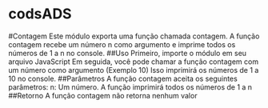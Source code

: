 # codsADS

#Contagem
Este módulo exporta uma função chamada contagem. A função contagem recebe um número n como argumento e imprime todos os números de 1 a n no console.
##Uso
Primeiro, importe o módulo em seu arquivo JavaScript
Em seguida, você pode chamar a função contagem com um número como argumento 
(Exemplo 10)
Isso imprimirá os números de 1 a 10 no console.
##Parâmetros
A função contagem aceita os seguintes parâmetros:
n: Um número. A função imprimirá todos os números de 1 a n
##Retorno 
A função contagem não retorna nenhum valor
#
#
#
#
#
